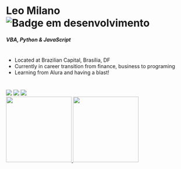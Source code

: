 # Leo Milano ![Badge em desenvolvimento](https://img.shields.io/badge/dev-in_the_making-yellow)
#### _VBA, Python & JavaScript_

#
- Located at Brazilian Capital, Brasília, DF
- Currently in career transition from finance, business to programing
- Learning from Alura and having a blast!
#
<div>
<a href="https://instagram.com/milano.leo" target="_blank"><img loading="lazy" src="https://img.shields.io/badge/-Instagram-%23E4405F?style=for-the-badge&logo=instagram&logoColor=white" target="_blank"></a>
<a href = "mailto:leocoralmilano@gmail.com"><img loading="lazy" src="https://img.shields.io/badge/Gmail-D14836?style=for-the-badge&logo=gmail&logoColor=white" target="_blank"></a>
<a href="https://www.linkedin.com/in/leo-milano-339344a4" target="_blank"><img loading="lazy" src="https://img.shields.io/badge/-LinkedIn-%230077B5?style=for-the-badge&logo=linkedin&logoColor=white" target="_blank"></a>
</div>

<div>
<a href="https://github.com/LeoCMilano">
<img loading="lazy" height="180em" src="https://github-readme-stats.vercel.app/api/top-langs/?username=LeoCMilano&layout=compact&langs_count=7&theme=dracula"/>
<img loading="lazy" height="180em" src="https://github-readme-stats.vercel.app/api?username=LeoCMilano&show_icons=true&theme=dracula&include_all_commits=true&count_private=true"/>
</div><!--
**LeoCMilano/LeoCMilano** is a ✨ _special_ ✨ repository because its `README.md` (this file) appears on your GitHub profile.

Here are some ideas to get you started:

- 🔭 I’m currently working on ...
- 🌱 I’m currently learning ...
- 👯 I’m looking to collaborate on ...
- 🤔 I’m looking for help with ...
- 💬 Ask me about ...
- 📫 How to reach me: ...
- 😄 Pronouns: ...
- ⚡ Fun fact: ...
-->
